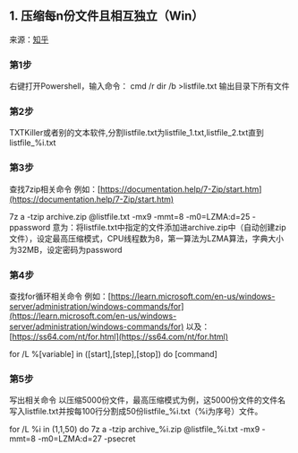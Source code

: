 ## 1. 压缩每n份文件且相互独立（Win）

 来源：[知乎](https://www.zhihu.com/question/379054502/answer/1077926871)

### 第1步
  右键打开Powershell，输入命令： cmd /r dir /b >listfile.txt 输出目录下所有文件
### 第2步
  TXTKiller或者别的文本软件,分割listfile.txt为listfile_1.txt,listfile_2.txt直到listfile_%i.txt

### 第3步
  查找7zip相关命令 例如：[https://documentation.help/7-Zip/start.htm](https://documentation.help/7-Zip/start.htm)

  7z a -tzip archive.zip @listfile.txt -mx9 -mmt=8 -m0=LZMA:d=25 -ppassword 意为：将listfile.txt中指定的文件添加进archive.zip中（自动创建zip文件），设定最高压缩模式，CPU线程数为8，第一算法为LZMA算法，字典大小为32MB，设定密码为password

### 第4步
  查找for循环相关命令 例如：[https://learn.microsoft.com/en-us/windows-server/administration/windows-commands/for](https://learn.microsoft.com/en-us/windows-server/administration/windows-commands/for) 以及：[https://ss64.com/nt/for.html](https://ss64.com/nt/for.html)

  for /L %[variable] in ([start],[step],[stop]) do [command]

### 第5步
 写出相关命令 以压缩5000份文件，最高压缩模式为例，这5000份文件的文件名写入listfile.txt并按每100行分割成50份listfile_%i.txt（%i为序号）文件。

for /L %i in (1,1,50) do 7z a -tzip archive_%i.zip @listfile_%i.txt -mx9 -mmt=8 -m0=LZMA:d=27 -psecret
